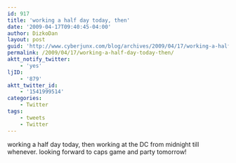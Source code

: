 ```yaml
---
id: 917
title: 'working a half day today, then'
date: '2009-04-17T09:40:45-04:00'
author: DizkoDan
layout: post
guid: 'http://www.cyberjunx.com/blog/archives/2009/04/17/working-a-half-day-today-then/'
permalink: /2009/04/17/working-a-half-day-today-then/
aktt_notify_twitter:
    - 'yes'
ljID:
    - '879'
aktt_twitter_id:
    - '1541999514'
categories:
    - Twitter
tags:
    - tweets
    - Twitter
---
```


working a half day today, then working at the DC from midnight till whenever. looking forward to caps game and party tomorrow!